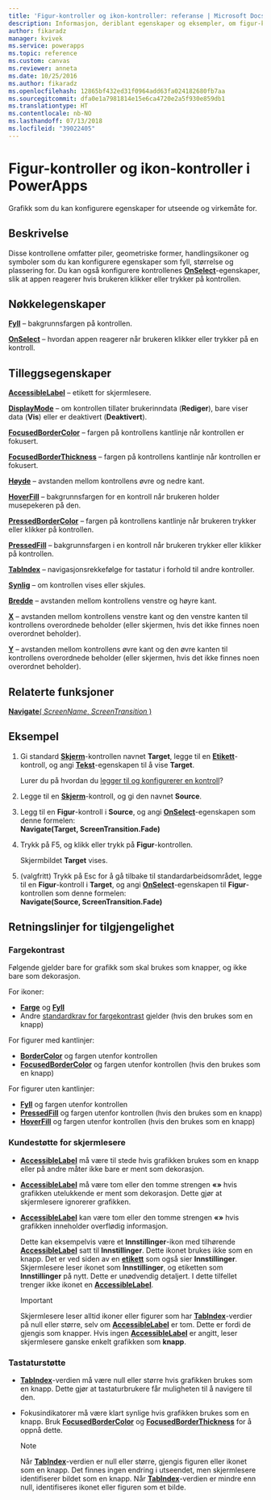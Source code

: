 ```yaml
---
title: 'Figur-kontroller og ikon-kontroller: referanse | Microsoft Docs'
description: Informasjon, deriblant egenskaper og eksempler, om figur-kontroller og ikon-kontroller
author: fikaradz
manager: kvivek
ms.service: powerapps
ms.topic: reference
ms.custom: canvas
ms.reviewer: anneta
ms.date: 10/25/2016
ms.author: fikaradz
ms.openlocfilehash: 12865bf432ed31f0964add63fa024182680fb7aa
ms.sourcegitcommit: dfa0e1a7981814e15e6ca4720e2a5f930e859db1
ms.translationtype: HT
ms.contentlocale: nb-NO
ms.lasthandoff: 07/13/2018
ms.locfileid: "39022405"
---
```

# <a name="shape-controls-and-icon-controls-in-powerapps"></a>Figur-kontroller og ikon-kontroller i PowerApps
Grafikk som du kan konfigurere egenskaper for utseende og virkemåte for.

## <a name="description"></a>Beskrivelse
Disse kontrollene omfatter piler, geometriske former, handlingsikoner og symboler som du kan konfigurere egenskaper som fyll, størrelse og plassering for. Du kan også konfigurere kontrollenes **[OnSelect](properties-core.md)**-egenskaper, slik at appen reagerer hvis brukeren klikker eller trykker på kontrollen.

## <a name="key-properties"></a>Nøkkelegenskaper
**[Fyll](properties-color-border.md)** – bakgrunnsfargen på kontrollen.

**[OnSelect](properties-core.md)** – hvordan appen reagerer når brukeren klikker eller trykker på en kontroll.

## <a name="additional-properties"></a>Tilleggsegenskaper
**[AccessibleLabel](properties-accessibility.md)** – etikett for skjermlesere.

**[DisplayMode](properties-core.md)** – om kontrollen tillater brukerinndata (**Rediger**), bare viser data (**Vis**) eller er deaktivert (**Deaktivert**).

**[FocusedBorderColor](properties-color-border.md)** – fargen på kontrollens kantlinje når kontrollen er fokusert.

**[FocusedBorderThickness](properties-color-border.md)** – fargen på kontrollens kantlinje når kontrollen er fokusert.

**[Høyde](properties-size-location.md)** – avstanden mellom kontrollens øvre og nedre kant.

**[HoverFill](properties-color-border.md)**  – bakgrunnsfargen for en kontroll når brukeren holder musepekeren på den.

**[PressedBorderColor](properties-color-border.md)** – fargen på kontrollens kantlinje når brukeren trykker eller klikker på kontrollen.

**[PressedFill](properties-color-border.md)** – bakgrunnsfargen i en kontroll når brukeren trykker eller klikker på kontrollen.

**[TabIndex](properties-accessibility.md)** – navigasjonsrekkefølge for tastatur i forhold til andre kontroller.

**[Synlig](properties-core.md)** – om kontrollen vises eller skjules.

**[Bredde](properties-size-location.md)** – avstanden mellom kontrollens venstre og høyre kant.

**[X](properties-size-location.md)** – avstanden mellom kontrollens venstre kant og den venstre kanten til kontrollens overordnede beholder (eller skjermen, hvis det ikke finnes noen overordnet beholder).

**[Y](properties-size-location.md)** – avstanden mellom kontrollens øvre kant og den øvre kanten til kontrollens overordnede beholder (eller skjermen, hvis det ikke finnes noen overordnet beholder).

## <a name="related-functions"></a>Relaterte funksjoner

[**Navigate**( *ScreenName*, *ScreenTransition* )](../functions/function-navigate.md)

## <a name="example"></a>Eksempel

1. Gi standard **[Skjerm](control-screen.md)**-kontrollen navnet **Target**, legge til en **[Etikett](control-text-box.md)**-kontroll, og angi **[Tekst](properties-core.md)**-egenskapen til å vise **Target**.

    Lurer du på hvordan du [legger til og konfigurerer en kontroll](../add-configure-controls.md)?

2. Legge til en **[Skjerm](control-screen.md)**-kontroll, og gi den navnet **Source**.
3. Legg til en **Figur**-kontroll i **Source**, og angi **[OnSelect](properties-core.md)**-egenskapen som denne formelen:<br>**Navigate(Target, ScreenTransition.Fade)**
4. Trykk på F5, og klikk eller trykk på **Figur**-kontrollen.

    Skjermbildet **Target** vises.

5. (valgfritt) Trykk på Esc for å gå tilbake til standardarbeidsområdet, legge til en **Figur**-kontroll i **Target**, og angi **[OnSelect](properties-core.md)**-egenskapen til **Figur**-kontrollen som denne formelen:
   <br>**Navigate(Source, ScreenTransition.Fade)**


## <a name="accessibility-guidelines"></a>Retningslinjer for tilgjengelighet

### <a name="color-contrast"></a>Fargekontrast

Følgende gjelder bare for grafikk som skal brukes som knapper, og ikke bare som dekorasjon.

For ikoner:
* **[Farge](properties-color-border.md)** og **[Fyll](properties-color-border.md)**
* Andre [standardkrav for fargekontrast](../accessible-apps-color.md) gjelder (hvis den brukes som en knapp)

For figurer med kantlinjer:
* **[BorderColor](properties-color-border.md)** og fargen utenfor kontrollen
* **[FocusedBorderColor](properties-color-border.md)** og fargen utenfor kontrollen (hvis den brukes som en knapp)

For figurer uten kantlinjer:
* **[Fyll](properties-color-border.md)** og fargen utenfor kontrollen
* **[PressedFill](properties-color-border.md)** og fargen utenfor kontrollen (hvis den brukes som en knapp)
* **[HoverFill](properties-color-border.md)** og fargen utenfor kontrollen (hvis den brukes som en knapp)

### <a name="screen-reader-support"></a>Kundestøtte for skjermlesere
* **[AccessibleLabel](properties-accessibility.md)** må være til stede hvis grafikken brukes som en knapp eller på andre måter ikke bare er ment som dekorasjon.
* **[AccessibleLabel](properties-accessibility.md)** må være tom eller den tomme strengen **«»** hvis grafikken utelukkende er ment som dekorasjon. Dette gjør at skjermlesere ignorerer grafikken.
* **[AccessibleLabel](properties-accessibility.md)** kan være tom eller den tomme strengen **«»** hvis grafikken inneholder overflødig informasjon.

    Dette kan eksempelvis være et **Innstillinger**-ikon med tilhørende **[AccessibleLabel](properties-accessibility.md)** satt til **Innstillinger**. Dette ikonet brukes ikke som en knapp. Det er ved siden av en **[etikett](control-text-box.md)** som også sier **Innstillinger**. Skjermlesere leser ikonet som **Innstillinger**, og etiketten som **Innstillinger** på nytt. Dette er unødvendig detaljert. I dette tilfellet trenger ikke ikonet en **[AccessibleLabel](properties-accessibility.md)**.

    > [!IMPORTANT]
    > Skjermlesere leser alltid ikoner eller figurer som har **[TabIndex](properties-accessibility.md)**-verdier på null eller større, selv om **[AccessibleLabel](properties-accessibility.md)** er tom. Dette er fordi de gjengis som knapper. Hvis ingen **[AccessibleLabel](properties-accessibility.md)** er angitt, leser skjermlesere ganske enkelt grafikken som **knapp**.

### <a name="keyboard-support"></a>Tastaturstøtte
* **[TabIndex](properties-accessibility.md)**-verdien må være null eller større hvis grafikken brukes som en knapp. Dette gjør at tastaturbrukere får muligheten til å navigere til den.
* Fokusindikatorer må være klart synlige hvis grafikken brukes som en knapp. Bruk **[FocusedBorderColor](properties-color-border.md)** og **[FocusedBorderThickness](properties-color-border.md)** for å oppnå dette.

    > [!NOTE]
  > Når  **[TabIndex](properties-accessibility.md)**-verdien er null eller større, gjengis figuren eller ikonet som en knapp. Det finnes ingen endring i utseendet, men skjermlesere identifiserer bildet som en knapp. Når **[TabIndex](properties-accessibility.md)**-verdien er mindre enn null, identifiseres ikonet eller figuren som et bilde.
